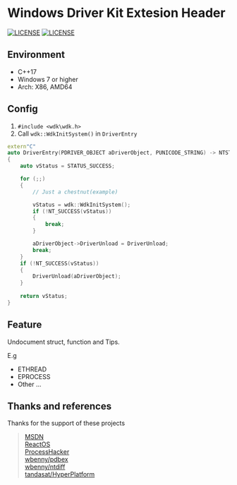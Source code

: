 # Windows Driver Kit Extesion Header

[![LICENSE](https://img.shields.io/badge/license-LGPL--3.0-blue.svg)](https://github.com/MeeSong/WDKExt/blob/master/LICENSE)
[![LICENSE](https://img.shields.io/badge/license-Anti%20996-blue.svg)](https://github.com/996icu/996.ICU/blob/master/LICENSE)

## Environment

* C++17  
* Windows 7 or higher  
* Arch: X86, AMD64

##  Config

1. `#include <wdk\wdk.h>`
2. Call `wdk::WdkInitSystem()` in `DriverEntry`

```C++
extern"C" 
auto DriverEntry(PDRIVER_OBJECT aDriverObject, PUNICODE_STRING) -> NTSTATUS
{
    auto vStatus = STATUS_SUCCESS;

    for (;;)
    {
        // Just a chestnut(example)

        vStatus = wdk::WdkInitSystem();
        if (!NT_SUCCESS(vStatus))
        {
            break;
        }

        aDriverObject->DriverUnload = DriverUnload;
        break;
    }
    if (!NT_SUCCESS(vStatus))
    {
        DriverUnload(aDriverObject);
    }
    
    return vStatus;
}
```

## Feature

Undocument struct, function and Tips.

E.g
* ETHREAD
* EPROCESS
* Other ...

## Thanks and references

Thanks for the support of these projects

> [MSDN](https://docs.microsoft.com/en-us/)  
> [ReactOS](https://github.com/reactos/reactos)  
> [ProcessHacker](https://github.com/processhacker/processhacker)  
> [wbenny/pdbex](https://github.com/wbenny/pdbex)  
> [wbenny/ntdiff](https://ntdiff.github.io/)  
> [tandasat/HyperPlatform](https://github.com/tandasat/HyperPlatform)

